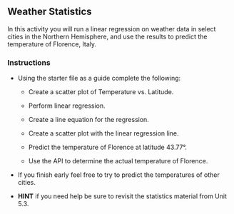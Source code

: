 ## Weather Statistics

In this activity you will run a linear regression on weather data in select cities in the Northern Hemisphere, and use the results to predict the temperature of Florence, Italy.

### Instructions

* Using the starter file as a guide complete the following:

  * Create a scatter plot of Temperature vs. Latitude.

  * Perform linear regression.

  * Create a line equation for the regression.

  * Create a scatter plot with the linear regression line.

  * Predict the temperature of Florence at latitude 43.77&deg;.

  * Use the API to determine the actual temperature of Florence.

* If you finish early feel free to try to predict the temperatures of other cities.

* **HINT** if you need help be sure to revisit the statistics material from Unit 5.3.
